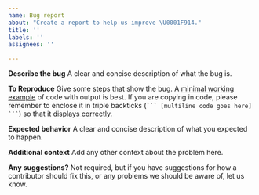 ```yaml
---
name: Bug report
about: "Create a report to help us improve \U0001F914."
title: ''
labels: ''
assignees: ''

---
```


**Describe the bug**
A clear and concise description of what the bug is.

**To Reproduce**
Give some steps that show the bug.  A [minimal working example](https://stackoverflow.com/help/minimal-reproducible-example) of code with output is best.  If you are copying in code, please remember to enclose it in triple backticks (` ``` [multiline code goes here] ``` `) so that it [displays correctly](https://docs.github.com/en/github/writing-on-github/getting-started-with-writing-and-formatting-on-github/basic-writing-and-formatting-syntax). 

**Expected behavior**
A clear and concise description of what you expected to happen.

**Additional context**
Add any other context about the problem here.

**Any suggestions?**
Not required, but if you have suggestions for how a contributor should fix this, or any problems we should be aware of, let us know.
